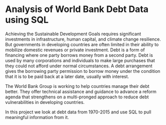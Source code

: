 # Analysis of World Bank Debt Data using SQL


Achieving the Sustainable Development Goals requires significant investments in infrastructure, human capital, and climate change resilience. But governments in developing countries are often limited in their ability to mobilize domestic revenues or private investment.
Debt is a form of financing where one party borrows money from a second party. Debt is used by many corporations and individuals to make large purchases that they could not afford under normal circumstances. A debt arrangement gives the borrowing party permission to borrow money under the condition that it is to be paid back at a later date, usually with interest.

The World Bank Group is working to help countries manage their debt better. They offer technical assistance and guidance to advance a reform agenda that strengthens on a multi-pronged approach to reduce debt vulnerabilities in developing countries. 

In this project we look at debt data from 1970-2015 and use SQL to pull meaningful information from it.
